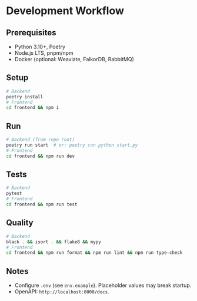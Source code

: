 # Development Workflow

## Prerequisites
- Python 3.10+, Poetry
- Node.js LTS, pnpm/npm
- Docker (optional: Weaviate, FalkorDB, RabbitMQ)

## Setup
```bash
# Backend
poetry install
# Frontend
cd frontend && npm i
```

## Run
```bash
# Backend (from repo root)
poetry run start  # or: poetry run python start.py
# Frontend
cd frontend && npm run dev
```

## Tests
```bash
# Backend
pytest
# Frontend
cd frontend && npm run test
```

## Quality
```bash
# Backend
black . && isort . && flake8 && mypy
# Frontend
cd frontend && npm run format && npm run lint && npm run type-check
```

## Notes
- Configure `.env` (see `env.example`). Placeholder values may break startup.
- OpenAPI: `http://localhost:8000/docs`.
